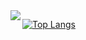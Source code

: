 <a href="https://github.com/anuraghazra/github-readme-stats">
 <img align="left" src="https://github-readme-stats.vercel.app/api?username=misaki-kawaguchi&count_private=true&theme=tokyonight" />
  
 
 
  [![Top Langs](https://github-readme-stats.vercel.app/api/top-langs/?username=misaki-kawaguchi&layout=compact&theme=tokyonight)](https://github.com/anuraghazra/github-readme-stats)
</a>
